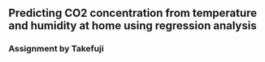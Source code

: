 ## Predicting CO2 concentration from temperature and humidity at home using regression analysis
### Assignment by Takefuji

